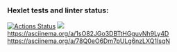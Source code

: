 ### Hexlet tests and linter status:
[![Actions Status](https://github.com/AndryushchenkoAnton/frontend-project-44/workflows/hexlet-check/badge.svg)](https://github.com/AndryushchenkoAnton/frontend-project-44/actions)
<a href="https://codeclimate.com/github/AndryushchenkoAnton/frontend-project-44/maintainability"><img src="https://api.codeclimate.com/v1/badges/f65de0db48c5c815e951/maintainability" /></a>
https://asciinema.org/a/1sO82JGo3DBTtHGguvNh9Ly4D
https://asciinema.org/a/78Q0eO6Dm7pULg6nzLXQ1IsqN